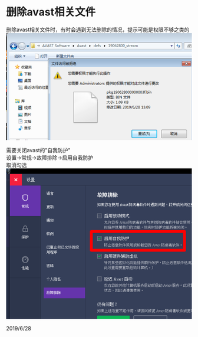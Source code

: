# 删除avast相关文件

删除avast相关文件时，有时会遇到无法删除的情况，提示可能是权限不够之类的  
![](images/文件访问被拒绝.png)  

需要关闭avast的"自我防护"  
设置->常规->故障排除->启用自我防护  
取消勾选  
![](images/关闭自我防护.png)  


2019/6/28  
